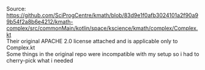 Source: https://github.com/SciProgCentre/kmath/blob/83d9e1f0afb3024101a2f90a99b54f2a8b6e4212/kmath-complex/src/commonMain/kotlin/space/kscience/kmath/complex/Complex.kt  
Their original APACHE 2.0 license attached and is applicable only to Complex.kt  
Some things in the original repo were incompatible with my setup so i had to cherry-pick what i needed
